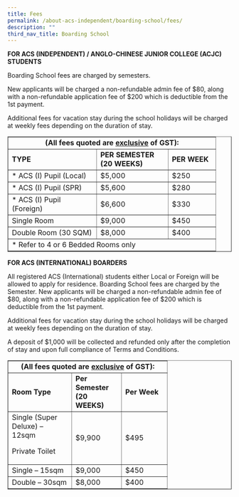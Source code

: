 ```yaml
---
title: Fees
permalink: /about-acs-independent/boarding-school/fees/
description: ""
third_nav_title: Boarding School
---
```

**FOR ACS (INDEPENDENT) / ANGLO-CHINESE JUNIOR COLLEGE (ACJC) STUDENTS**

Boarding School fees are charged by semesters.

New applicants will be charged a non-refundable admin fee of $80, along with a non-refundable application fee of $200 which is deductible from the 1st payment.

Additional fees for vacation stay during the school holidays will be charged at weekly fees depending on the duration of stay.

<table border="1">
<tbody>
<tr>
<td style="text-align: center;" colspan="3" width="182"><strong>(All fees quoted are&nbsp;<u>exclusive</u>&nbsp;of GST):</strong></td>
</tr>
<tr>
<td width="182"><strong>TYPE</strong></td>
<td width="144"><strong>PER SEMESTER <br>(20 WEEKS)</strong></td>
<td width="90"><strong>PER WEEK</strong></td>
</tr>
<tr>
<td width="182">* ACS (I) Pupil (Local)</td>
<td width="144">$5,000</td>
<td width="90">$250</td>
</tr>
<tr>
<td width="182">* ACS (I) Pupil (SPR)</td>
<td width="144">$5,600</td>
<td width="90">$280</td>
</tr>
<tr>
<td width="182">* ACS (I) Pupil (Foreign)</td>
<td width="144">$6,600</td>
<td width="90">$330</td>
</tr>
<tr>
<td width="182">Single Room</td>
<td width="144">$9,000</td>
<td width="90">$450</td>
</tr>
<tr>
<td width="182">Double Room (30 SQM)</td>
<td width="144">$8,000</td>
<td width="90">$400</td>
</tr>
<tr>
<td colspan="3" width="254">* Refer to 4 or 6 Bedded Rooms only</td>
</tr>
</tbody>
</table>

**FOR ACS (INTERNATIONAL) BOARDERS**

All registered ACS (International) students either Local or Foreign will be allowed to apply for residence. Boarding School fees are charged by the Semester. New applicants will be charged a non-refundable admin fee of $80, along with a non-refundable application fee of $200 which is deductible from the 1st payment.

Additional fees for vacation stay during the school holidays will be charged at weekly fees depending on the duration of stay.

A deposit of $1,000 will be collected and refunded only after the completion of stay and upon full compliance of Terms and Conditions.

<table border="1" width="100%">
<tbody>
<tr>
<td style="text-align: center;" colspan="3" width="126"><strong>(All fees quoted are&nbsp;<u>exclusive</u>&nbsp;of GST):</strong></td>
</tr>
<tr>
<td width="126"><strong>Room Type</strong></td>
<td width="95"><strong>Per Semester<br>(20 WEEKS)</strong></td>
<td width="86"><strong>Per Week</strong></td>
</tr>
<tr>
<td width="126">Single (Super Deluxe) &ndash; 12sqm
<p>Private Toilet</p>
</td>
<td width="95">$9,900</td>
<td width="86">$495</td>
</tr>
<tr>
<td width="126">Single &ndash; 15sqm</td>
<td width="95">$9,000</td>
<td width="86">$450</td>
</tr>
<tr>
<td width="126">Double &ndash; 30sqm</td>
<td width="95">$8,000</td>
<td width="86">$400</td>
</tr>
</tbody>
</table>
